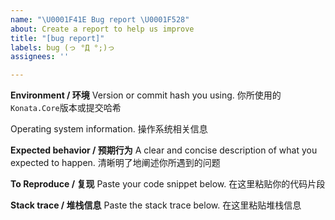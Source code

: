 ```yaml
---
name: "\U0001F41E Bug report \U0001F528"
about: Create a report to help us improve
title: "[bug report]"
labels: bug (っ °Д °;)っ
assignees: ''

---
```


**Environment / 环境**
Version or commit hash you using.
你所使用的`Konata.Core`版本或提交哈希

Operating system information.
操作系统相关信息

**Expected behavior / 预期行为**
A clear and concise description of what you expected to happen.
清晰明了地阐述你所遇到的问题

**To Reproduce / 复现**
Paste your code snippet below.
在这里粘贴你的代码片段

**Stack trace / 堆栈信息**
Paste the stack trace below.
在这里粘贴堆栈信息
